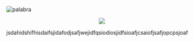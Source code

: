 ![palabra](https://w7.pngwing.com/pngs/494/499/png-transparent-batman-drawing-logo-batman-logo.png)

<p align="center">
  
  <img src="https://w7.pngwing.com/pngs/494/499/png-transparent-batman-drawing-logo-batman-logo.png">
  
  </p>
  
  
  jsdahidshifhisdaifsjidafodjsafjwejidfqsiodiosjidfsioafjcsaiofjsafjopcpsjoaf
